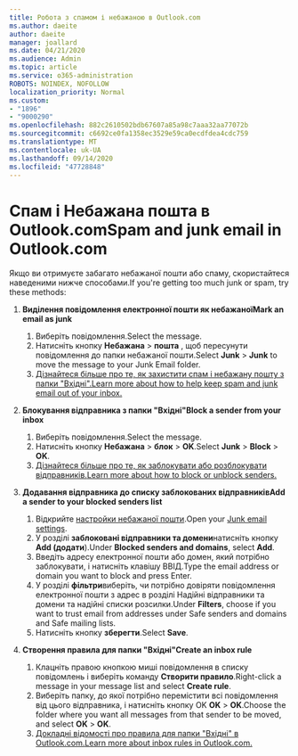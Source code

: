 ```yaml
---
title: Робота з спамом і небажаною в Outlook.com
ms.author: daeite
author: daeite
manager: joallard
ms.date: 04/21/2020
ms.audience: Admin
ms.topic: article
ms.service: o365-administration
ROBOTS: NOINDEX, NOFOLLOW
localization_priority: Normal
ms.custom:
- "1896"
- "9000290"
ms.openlocfilehash: 882c2610502bdb67607a85a98c7aaa32aa77072b
ms.sourcegitcommit: c6692ce0fa1358ec3529e59ca0ecdfdea4cdc759
ms.translationtype: MT
ms.contentlocale: uk-UA
ms.lasthandoff: 09/14/2020
ms.locfileid: "47728848"
---
```

# <a name="spam-and-junk-email-in-outlookcom"></a><span data-ttu-id="d5b7a-102">Спам і Небажана пошта в Outlook.com</span><span class="sxs-lookup"><span data-stu-id="d5b7a-102">Spam and junk email in Outlook.com</span></span>

<span data-ttu-id="d5b7a-103">Якщо ви отримуєте забагато небажаної пошти або спаму, скористайтеся наведеними нижче способами.</span><span class="sxs-lookup"><span data-stu-id="d5b7a-103">If you're getting too much junk or spam, try these methods:</span></span>

1. <span data-ttu-id="d5b7a-104">**Виділення повідомлення електронної пошти як небажаної**</span><span class="sxs-lookup"><span data-stu-id="d5b7a-104">**Mark an email as junk**</span></span>
    1. <span data-ttu-id="d5b7a-105">Виберіть повідомлення.</span><span class="sxs-lookup"><span data-stu-id="d5b7a-105">Select the message.</span></span>
    1. <span data-ttu-id="d5b7a-106">Натисніть кнопку **Небажана**  >  **пошта** , щоб пересунути повідомлення до папки небажаної пошти.</span><span class="sxs-lookup"><span data-stu-id="d5b7a-106">Select **Junk** > **Junk** to move the message to your Junk Email folder.</span></span>
    1. [<span data-ttu-id="d5b7a-107">Дізнайтеся більше про те, як захистити спам і небажану пошту з папки "Вхідні".</span><span class="sxs-lookup"><span data-stu-id="d5b7a-107">Learn more about how to help keep spam and junk email out of your inbox.</span></span>](https://support.office.com/article/a3ece97b-82f8-4a5e-9ac3-e92fa6427ae4?wt.mc_id=Office_Outlook_com_Alchemy)

1. <span data-ttu-id="d5b7a-108">**Блокування відправника з папки "Вхідні"**</span><span class="sxs-lookup"><span data-stu-id="d5b7a-108">**Block a sender from your inbox**</span></span>
    1. <span data-ttu-id="d5b7a-109">Виберіть повідомлення.</span><span class="sxs-lookup"><span data-stu-id="d5b7a-109">Select the message.</span></span>
    1. <span data-ttu-id="d5b7a-110">Натисніть кнопку **Небажана**  >  **блок**  >  **OK**.</span><span class="sxs-lookup"><span data-stu-id="d5b7a-110">Select **Junk** > **Block** > **OK**.</span></span>
    1. [<span data-ttu-id="d5b7a-111">Дізнайтеся більше про те, як заблокувати або розблокувати відправників.</span><span class="sxs-lookup"><span data-stu-id="d5b7a-111">Learn more about how to block or unblock senders.</span></span>](https://support.office.com/article/afba1c94-77bb-4f50-8b85-057cf52f4d5e?wt.mc_id=Office_Outlook_com_Alchemy)

1. <span data-ttu-id="d5b7a-112">**Додавання відправника до списку заблокованих відправників**</span><span class="sxs-lookup"><span data-stu-id="d5b7a-112">**Add a sender to your blocked senders list**</span></span>
    1. <span data-ttu-id="d5b7a-113">Відкрийте [настройки небажаної пошти](https://outlook.live.com/mail/options/mail/junkEmail/blockedSendersAndDomainsV2).</span><span class="sxs-lookup"><span data-stu-id="d5b7a-113">Open your [Junk email settings](https://outlook.live.com/mail/options/mail/junkEmail/blockedSendersAndDomainsV2).</span></span>
    1. <span data-ttu-id="d5b7a-114">У розділі **заблоковані відправники та домени**натисніть кнопку **Add (додати**).</span><span class="sxs-lookup"><span data-stu-id="d5b7a-114">Under **Blocked senders and domains**, select **Add**.</span></span>
    1. <span data-ttu-id="d5b7a-115">Введіть адресу електронної пошти або домен, який потрібно заблокувати, і натисніть клавішу ВВІД.</span><span class="sxs-lookup"><span data-stu-id="d5b7a-115">Type the email address or domain you want to block and press Enter.</span></span>
    1. <span data-ttu-id="d5b7a-116">У розділі **фільтри**виберіть, чи потрібно довіряти повідомлення електронної пошти з адрес в розділі Надійні відправники та домени та надійні списки розсилки.</span><span class="sxs-lookup"><span data-stu-id="d5b7a-116">Under **Filters**, choose if you want to trust email from addresses under Safe senders and domains and Safe mailing lists.</span></span>
    1. <span data-ttu-id="d5b7a-117">Натисніть кнопку **зберегти**.</span><span class="sxs-lookup"><span data-stu-id="d5b7a-117">Select **Save**.</span></span>

1. <span data-ttu-id="d5b7a-118">**Створення правила для папки "Вхідні"**</span><span class="sxs-lookup"><span data-stu-id="d5b7a-118">**Create an inbox rule**</span></span>
    1. <span data-ttu-id="d5b7a-119">Клацніть правою кнопкою миші повідомлення в списку повідомлень і виберіть команду **Створити правило**.</span><span class="sxs-lookup"><span data-stu-id="d5b7a-119">Right-click a message in your message list and select **Create rule**.</span></span>
    1. <span data-ttu-id="d5b7a-120">Виберіть папку, до якої потрібно перемістити всі повідомлення від цього відправника, і натисніть кнопку OK **OK**  >  **OK**.</span><span class="sxs-lookup"><span data-stu-id="d5b7a-120">Choose the folder where you want all messages from that sender to be moved, and select **OK** > **OK**.</span></span>
    1. [<span data-ttu-id="d5b7a-121">Докладні відомості про правила для папки "Вхідні" в Outlook.com.</span><span class="sxs-lookup"><span data-stu-id="d5b7a-121">Learn more about inbox rules in Outlook.com.</span></span>](https://support.office.com/article/4b094371-a5d7-49bd-8b1b-4e4896a7cc5d?wt.mc_id=Office_Outlook_com_Alchemy)